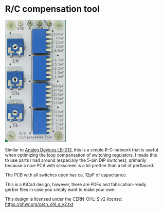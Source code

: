 # R/C compensation tool

![photo](compensation_tool_2s.jpg)

Similar to [Analog Devices
LB-013](https://www.analog.com/media/en/dsp-documentation/evaluation-kit-manuals/lb013b.pdf),
this is a simple R-C-network that is useful when optimizing the loop
compensation of switching regulators. I made this to use parts I had around
(especially the 5-pin DIP switches), primarily because a nice PCB with
silkscreen is a lot prettier than a bit of perfboard.

The PCB with all switches open has ca. 12pF of capacitance.

This is a KiCad design, however, there are PDFs and fabrication-ready gerber
files in case you simply want to make your own.

This design is licensed under the CERN-OHL-S v2 license:
https://ohwr.org/cern_ohl_s_v2.txt
